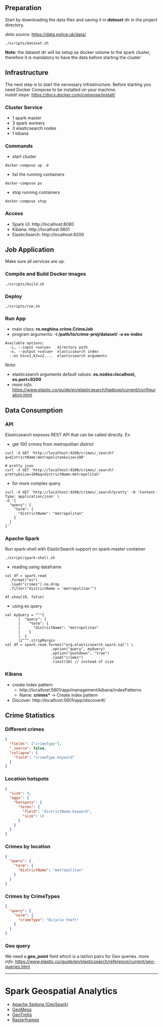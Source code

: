 ## Preparation
Start by downloading the data files and saving it in __*dataset*__ dir in the project directory.

*data source:* https://data.police.uk/data/
```shell
./scripts/dataset.sh
```
__Note:__ the dataset dir will be setup as docker volume to the spark cluster, therefore it is mandatory to have the data before starting the cluster       

## Infrastructure 
The next step is to start the necessary infrastructure.
Before starting you need Docker Compose to be installed on your machine.  
*install steps:* https://docs.docker.com/compose/install/

### Cluster Service
* 1 spark master
* 3 spark workers
* 3 elasticsearch nodes 
* 1 kibana

### Commands 
* start cluster 
```shell
docker-compose up -d
```
* list the running containers
```shell
docker-compose ps
```
* stop running containers
```shell
docker-compose stop
```

### Access
* Spark UI: http://localhost:8080
* Kibana: http://localhost:5601
* ElasticSearch: http://localhost:9200

## Job Application 
Make sure all services are up. 

### Compile and Build Docker images
```shell
./scripts/build.sh
```

### Deploy 
```shell
./scripts/run.sh
```

### Run App 
* main class: __ro.neghina.crime.CrimeJob__
* program arguments: __-i /path/to/crime-proj/dataset/ -o es-index__
```
Available options:
  -i, --input <value>   directory path
  -o, --output <value>  elasticsearch index
  --es k1=v1,k2=v2,...  elasticsearch arguments
```
_Nota:_ 
- elasticsearch arguments default values: __es.nodes=localhost, es.port=9200__
- _more info:_ https://www.elastic.co/guide/en/elasticsearch/hadoop/current/configuration.html 

## Data Consumption

### API
Elasticsearch exposes REST API that can be called directly.
Ex: 
* get 100 crimes from metropolitan district
```shell
curl -X GET 'http://localhost:9200/crimes/_search?q=districtName:metropolitan&size=100'

# pretty json
curl -X GET 'http://localhost:9200/crimes/_search?pretty&size=100&q=districtName:metropolitan'
```
* for more complex query 
```shell
curl -X GET 'http://localhost:9200/crimes/_search?pretty' -H 'Content-Type: application/json' \
-d '{ 
  "query": {
    "term": {
      "districtName": "metropolitan"
    }
  } 
}'
```

### Apache Spark
Run spark-shell with ElasticSearch support on spark-master container 
```shell
./script/spark-shell.sh
```
* reading using dataframe 
```
val df = spark.read
  .format("es")
  .load("crimes").na.drop
  .filter("districtName = 'metropolitan'")
  
df.show(10, false)  
```
* using es query 
```
val myQuery = """{ 
      |  "query": {
      |    "term": {
      |      "districtName": "metropolitan"
      |    }
      |  } 
      |}""".stripMargin
val df = spark.read.format("org.elasticsearch.spark.sql") \
                     .option("query", myQuery)
                     .option("pushdown", "true")
                     .load("crimes")
                     .limit(10) // instead of size
```
### Kibana
* create index pattern 
  * http://localhost:5601/app/management/kibana/indexPatterns
  * Name: __crimes*__ -> Create index pattern
* Discover: http://localhost:5601/app/discover#/

## Crime Statistics

### Different crimes
```json
{
  "fields": ["crimeType"],
  "_source": false,
  "collapse": {
    "field": "crimeType.keyword"
  }
}
```
### Location hotspots
```json
{
  "size": 0,
  "aggs": {
    "hotspots": {
      "terms": {
        "field": "districtName.keyword",
        "size": 10
      }
    }
  }
}
```
### Crimes by location
```json
{ 
  "query": {
    "term": {
      "districtName": "metropolitan"
    }
  } 
}
```
### Crimes by CrimeTypes
```json
{ 
  "query": {
    "term": {
      "crimeType": "Bicycle theft"
    }
  } 
}
```
### Geo query
We need a __geo_point__ field which is a lat/lon pairs for Geo queries.
_more info:_ https://www.elastic.co/guide/en/elasticsearch/reference/current/geo-queries.html

---

# Spark Geospatial Analytics
- [Apache Sedona (GeoSpark)](https://sedona.apache.org/)
- [GeoMesa](https://www.geomesa.org/)
- [GeoTrellis](https://geotrellis.io/)
- [Rasterframes](https://rasterframes.io/)

